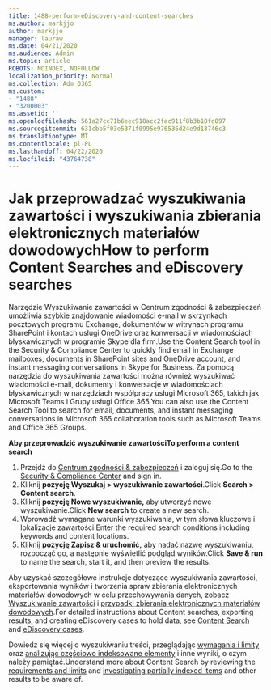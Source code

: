 ```yaml
---
title: 1488-perform-eDiscovery-and-content-searches
ms.author: markjjo
author: markjjo
manager: lauraw
ms.date: 04/21/2020
ms.audience: Admin
ms.topic: article
ROBOTS: NOINDEX, NOFOLLOW
localization_priority: Normal
ms.collection: Adm_O365
ms.custom:
- "1488"
- "3200003"
ms.assetid: ''
ms.openlocfilehash: 561a27cc71b6eec918acc2fac911f8b3b18fd097
ms.sourcegitcommit: 631cbb5f03e5371f0995e976536d24e9d13746c3
ms.translationtype: MT
ms.contentlocale: pl-PL
ms.lasthandoff: 04/22/2020
ms.locfileid: "43764738"
---
```

# <a name="how-to-perform-content-searches-and-ediscovery-searches"></a><span data-ttu-id="fcf35-102">Jak przeprowadzać wyszukiwania zawartości i wyszukiwania zbierania elektronicznych materiałów dowodowych</span><span class="sxs-lookup"><span data-stu-id="fcf35-102">How to perform Content Searches and eDiscovery searches</span></span>

<span data-ttu-id="fcf35-103">Narzędzie Wyszukiwanie zawartości w Centrum zgodności & zabezpieczeń umożliwia szybkie znajdowanie wiadomości e-mail w skrzynkach pocztowych programu Exchange, dokumentów w witrynach programu SharePoint i kontach usługi OneDrive oraz konwersacji w wiadomościach błyskawicznych w programie Skype dla firm.</span><span class="sxs-lookup"><span data-stu-id="fcf35-103">Use the Content Search tool in the Security & Compliance Center to quickly find email in Exchange mailboxes, documents in SharePoint sites and OneDrive account, and instant messaging conversations in Skype for Business.</span></span> <span data-ttu-id="fcf35-104">Za pomocą narzędzia do wyszukiwania zawartości można również wyszukiwać wiadomości e-mail, dokumenty i konwersacje w wiadomościach błyskawicznych w narzędziach współpracy usługi Microsoft 365, takich jak Microsoft Teams i Grupy usługi Office 365.</span><span class="sxs-lookup"><span data-stu-id="fcf35-104">You can also use the Content Search Tool to search for email, documents, and instant messaging conversations in Microsoft 365 collaboration tools such as Microsoft Teams and Office 365 Groups.</span></span>

<span data-ttu-id="fcf35-105">**Aby przeprowadzić wyszukiwanie zawartości**</span><span class="sxs-lookup"><span data-stu-id="fcf35-105">**To perform a content search**</span></span>

1. <span data-ttu-id="fcf35-106">Przejdź do [Centrum zgodności & zabezpieczeń](https://protection.office.com) i zaloguj się.</span><span class="sxs-lookup"><span data-stu-id="fcf35-106">Go to the [Security & Compliance Center](https://protection.office.com) and sign in.</span></span>
2. <span data-ttu-id="fcf35-107">Kliknij **pozycję Wyszukaj > wyszukiwanie zawartości**.</span><span class="sxs-lookup"><span data-stu-id="fcf35-107">Click **Search > Content search**.</span></span>
3. <span data-ttu-id="fcf35-108">Kliknij **pozycję Nowe wyszukiwanie,** aby utworzyć nowe wyszukiwanie.</span><span class="sxs-lookup"><span data-stu-id="fcf35-108">Click **New search** to create a new search.</span></span>
4. <span data-ttu-id="fcf35-109">Wprowadź wymagane warunki wyszukiwania, w tym słowa kluczowe i lokalizacje zawartości.</span><span class="sxs-lookup"><span data-stu-id="fcf35-109">Enter the required search conditions including keywords and content locations.</span></span>  
5. <span data-ttu-id="fcf35-110">Kliknij **pozycję Zapisz & uruchomić,** aby nadać nazwę wyszukiwaniu, rozpocząć go, a następnie wyświetlić podgląd wyników.</span><span class="sxs-lookup"><span data-stu-id="fcf35-110">Click **Save & run** to name the search, start it, and then preview the results.</span></span>

<span data-ttu-id="fcf35-111">Aby uzyskać szczegółowe instrukcje dotyczące wyszukiwania zawartości, eksportowania wyników i tworzenia spraw zbierania elektronicznych materiałów dowodowych w celu przechowywania danych, zobacz [Wyszukiwanie zawartości](https://docs.microsoft.com/office365/securitycompliance/content-search) i [przypadki zbierania elektronicznych materiałów dowodowych](https://docs.microsoft.com/office365/securitycompliance/ediscovery-cases).</span><span class="sxs-lookup"><span data-stu-id="fcf35-111">For detailed instructions about Content searches, exporting results, and creating eDiscovery cases to hold data, see [Content Search](https://docs.microsoft.com/office365/securitycompliance/content-search) and [eDiscovery cases](https://docs.microsoft.com/office365/securitycompliance/ediscovery-cases).</span></span>

<span data-ttu-id="fcf35-112">Dowiedz się więcej o wyszukiwaniu treści, przeglądając [wymagania i limity](https://docs.microsoft.com/office365/securitycompliance/limits-for-content-search) oraz [analizując częściowo indeksowane elementy](https://docs.microsoft.com/office365/securitycompliance/investigating-partially-indexed-items-in-ediscovery) i inne wyniki, o czym należy pamiętać.</span><span class="sxs-lookup"><span data-stu-id="fcf35-112">Understand more about Content Search by reviewing the [requirements and limits](https://docs.microsoft.com/office365/securitycompliance/limits-for-content-search) and  [investigating partially indexed items](https://docs.microsoft.com/office365/securitycompliance/investigating-partially-indexed-items-in-ediscovery) and other results to be aware of.</span></span>